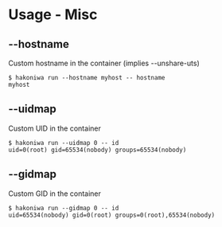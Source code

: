 # Usage - Misc

## --hostname

Custom hostname in the container (implies --unshare-uts)

```console
$ hakoniwa run --hostname myhost -- hostname
myhost

```

## --uidmap

Custom UID in the container

```console
$ hakoniwa run --uidmap 0 -- id
uid=0(root) gid=65534(nobody) groups=65534(nobody)

```

## --gidmap

Custom GID in the container

```console
$ hakoniwa run --gidmap 0 -- id
uid=65534(nobody) gid=0(root) groups=0(root),65534(nobody)

```
